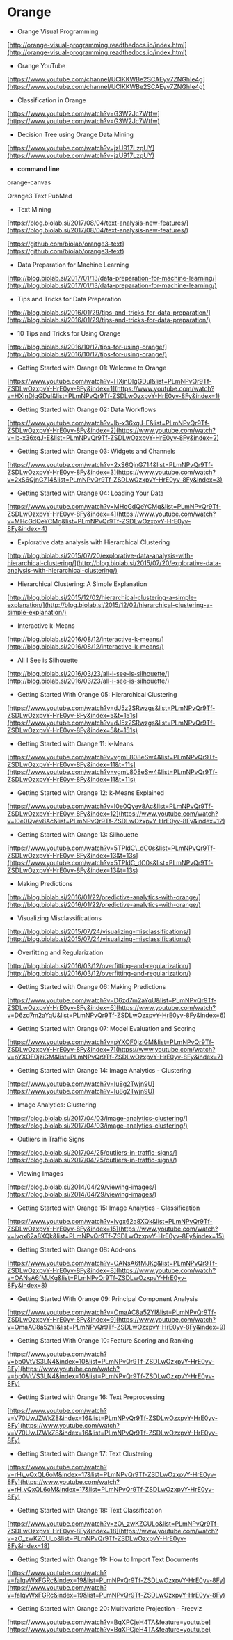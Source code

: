 # Orange

* Orange Visual Programming

[http://orange-visual-programming.readthedocs.io/index.html](http://orange-visual-programming.readthedocs.io/index.html)

* Orange YouTube

[https://www.youtube.com/channel/UClKKWBe2SCAEyv7ZNGhIe4g](https://www.youtube.com/channel/UClKKWBe2SCAEyv7ZNGhIe4g)

* Classification in Orange

[https://www.youtube.com/watch?v=G3W2Jc7Wtfw](https://www.youtube.com/watch?v=G3W2Jc7Wtfw)

* Decision Tree using Orange Data Mining

[https://www.youtube.com/watch?v=jzU917LzpUY](https://www.youtube.com/watch?v=jzU917LzpUY)

* **command line**

orange-canvas

Orange3 Text PubMed

* Text Mining

[https://blog.biolab.si/2017/08/04/text-analysis-new-features/](https://blog.biolab.si/2017/08/04/text-analysis-new-features/)

[https://github.com/biolab/orange3-text](https://github.com/biolab/orange3-text)

* Data Preparation for Machine Learning

[http://blog.biolab.si/2017/01/13/data-preparation-for-machine-learning/](http://blog.biolab.si/2017/01/13/data-preparation-for-machine-learning/)

* Tips and Tricks for Data Preparation

[http://blog.biolab.si/2016/01/29/tips-and-tricks-for-data-preparation/](http://blog.biolab.si/2016/01/29/tips-and-tricks-for-data-preparation/)

* 10 Tips and Tricks for Using Orange

[http://blog.biolab.si/2016/10/17/tips-for-using-orange/](http://blog.biolab.si/2016/10/17/tips-for-using-orange/)

* Getting Started with Orange 01: Welcome to Orange

[https://www.youtube.com/watch?v=HXjnDIgGDuI&list=PLmNPvQr9Tf-ZSDLwOzxpvY-HrE0yv-8Fy&index=1](https://www.youtube.com/watch?v=HXjnDIgGDuI&list=PLmNPvQr9Tf-ZSDLwOzxpvY-HrE0yv-8Fy&index=1)

* Getting Started with Orange 02: Data Workflows

[https://www.youtube.com/watch?v=lb-x36xqJ-E&list=PLmNPvQr9Tf-ZSDLwOzxpvY-HrE0yv-8Fy&index=2](https://www.youtube.com/watch?v=lb-x36xqJ-E&list=PLmNPvQr9Tf-ZSDLwOzxpvY-HrE0yv-8Fy&index=2)

* Getting Started with Orange 03: Widgets and Channels

[https://www.youtube.com/watch?v=2xS6QjnG714&list=PLmNPvQr9Tf-ZSDLwOzxpvY-HrE0yv-8Fy&index=3](https://www.youtube.com/watch?v=2xS6QjnG714&list=PLmNPvQr9Tf-ZSDLwOzxpvY-HrE0yv-8Fy&index=3)

* Getting Started with Orange 04: Loading Your Data

[https://www.youtube.com/watch?v=MHcGdQeYCMg&list=PLmNPvQr9Tf-ZSDLwOzxpvY-HrE0yv-8Fy&index=4](https://www.youtube.com/watch?v=MHcGdQeYCMg&list=PLmNPvQr9Tf-ZSDLwOzxpvY-HrE0yv-8Fy&index=4)

* Explorative data analysis with Hierarchical Clustering

[http://blog.biolab.si/2015/07/20/explorative-data-analysis-with-hierarchical-clustering/](http://blog.biolab.si/2015/07/20/explorative-data-analysis-with-hierarchical-clustering/)

* Hierarchical Clustering: A Simple Explanation

[http://blog.biolab.si/2015/12/02/hierarchical-clustering-a-simple-explanation/](http://blog.biolab.si/2015/12/02/hierarchical-clustering-a-simple-explanation/)

* Interactive k-Means

[http://blog.biolab.si/2016/08/12/interactive-k-means/](http://blog.biolab.si/2016/08/12/interactive-k-means/)

* All I See is Silhouette

[http://blog.biolab.si/2016/03/23/all-i-see-is-silhouette/](http://blog.biolab.si/2016/03/23/all-i-see-is-silhouette/)

* Getting Started With Orange 05: Hierarchical Clustering

[https://www.youtube.com/watch?v=dJ5z2SRwzgs&list=PLmNPvQr9Tf-ZSDLwOzxpvY-HrE0yv-8Fy&index=5&t=151s](https://www.youtube.com/watch?v=dJ5z2SRwzgs&list=PLmNPvQr9Tf-ZSDLwOzxpvY-HrE0yv-8Fy&index=5&t=151s)

* Getting Started with Orange 11: k-Means

[https://www.youtube.com/watch?v=vgmL808eSw4&list=PLmNPvQr9Tf-ZSDLwOzxpvY-HrE0yv-8Fy&index=11&t=11s](https://www.youtube.com/watch?v=vgmL808eSw4&list=PLmNPvQr9Tf-ZSDLwOzxpvY-HrE0yv-8Fy&index=11&t=11s)

* Getting Started with Orange 12: k-Means Explained

[https://www.youtube.com/watch?v=I0e0Qyev8Ac&list=PLmNPvQr9Tf-ZSDLwOzxpvY-HrE0yv-8Fy&index=12](https://www.youtube.com/watch?v=I0e0Qyev8Ac&list=PLmNPvQr9Tf-ZSDLwOzxpvY-HrE0yv-8Fy&index=12)

* Getting Started with Orange 13: Silhouette

[https://www.youtube.com/watch?v=5TPldC\_dC0s&list=PLmNPvQr9Tf-ZSDLwOzxpvY-HrE0yv-8Fy&index=13&t=13s](https://www.youtube.com/watch?v=5TPldC_dC0s&list=PLmNPvQr9Tf-ZSDLwOzxpvY-HrE0yv-8Fy&index=13&t=13s)

* Making Predictions

[http://blog.biolab.si/2016/01/22/predictive-analytics-with-orange/](http://blog.biolab.si/2016/01/22/predictive-analytics-with-orange/)

* Visualizing Misclassifications

[http://blog.biolab.si/2015/07/24/visualizing-misclassifications/](http://blog.biolab.si/2015/07/24/visualizing-misclassifications/)

* Overfitting and Regularization

[http://blog.biolab.si/2016/03/12/overfitting-and-regularization/](http://blog.biolab.si/2016/03/12/overfitting-and-regularization/)

* Getting Started with Orange 06: Making Predictions

[https://www.youtube.com/watch?v=D6zd7m2aYqU&list=PLmNPvQr9Tf-ZSDLwOzxpvY-HrE0yv-8Fy&index=6](https://www.youtube.com/watch?v=D6zd7m2aYqU&list=PLmNPvQr9Tf-ZSDLwOzxpvY-HrE0yv-8Fy&index=6)

* Getting Started with Orange 07: Model Evaluation and Scoring

[https://www.youtube.com/watch?v=pYXOF0jziGM&list=PLmNPvQr9Tf-ZSDLwOzxpvY-HrE0yv-8Fy&index=7](https://www.youtube.com/watch?v=pYXOF0jziGM&list=PLmNPvQr9Tf-ZSDLwOzxpvY-HrE0yv-8Fy&index=7)

* Getting Started with Orange 14: Image Analytics - Clustering

[https://www.youtube.com/watch?v=Iu8g2Twjn9U](https://www.youtube.com/watch?v=Iu8g2Twjn9U)

* Image Analytics: Clustering

[https://blog.biolab.si/2017/04/03/image-analytics-clustering/](https://blog.biolab.si/2017/04/03/image-analytics-clustering/)

* Outliers in Traffic Signs

[https://blog.biolab.si/2017/04/25/outliers-in-traffic-signs/](https://blog.biolab.si/2017/04/25/outliers-in-traffic-signs/)

* Viewing Images

[https://blog.biolab.si/2014/04/29/viewing-images/](https://blog.biolab.si/2014/04/29/viewing-images/)

* Getting Started with Orange 15: Image Analytics - Classification

[https://www.youtube.com/watch?v=lvgx62a8XQk&list=PLmNPvQr9Tf-ZSDLwOzxpvY-HrE0yv-8Fy&index=15](https://www.youtube.com/watch?v=lvgx62a8XQk&list=PLmNPvQr9Tf-ZSDLwOzxpvY-HrE0yv-8Fy&index=15)

* Getting Started with Orange 08: Add-ons

[https://www.youtube.com/watch?v=OANsA6fMJKg&list=PLmNPvQr9Tf-ZSDLwOzxpvY-HrE0yv-8Fy&index=8](https://www.youtube.com/watch?v=OANsA6fMJKg&list=PLmNPvQr9Tf-ZSDLwOzxpvY-HrE0yv-8Fy&index=8)

* Getting Started With Orange 09: Principal Component Analysis

[https://www.youtube.com/watch?v=OmaAC8a52YI&list=PLmNPvQr9Tf-ZSDLwOzxpvY-HrE0yv-8Fy&index=9](https://www.youtube.com/watch?v=OmaAC8a52YI&list=PLmNPvQr9Tf-ZSDLwOzxpvY-HrE0yv-8Fy&index=9)

* Getting Started With Orange 10: Feature Scoring and Ranking

[https://www.youtube.com/watch?v=bp0VtVS3LN4&index=10&list=PLmNPvQr9Tf-ZSDLwOzxpvY-HrE0yv-8Fy](https://www.youtube.com/watch?v=bp0VtVS3LN4&index=10&list=PLmNPvQr9Tf-ZSDLwOzxpvY-HrE0yv-8Fy)

* Getting Started with Orange 16: Text Preprocessing

[https://www.youtube.com/watch?v=V70UwJZWkZ8&index=16&list=PLmNPvQr9Tf-ZSDLwOzxpvY-HrE0yv-8Fy](https://www.youtube.com/watch?v=V70UwJZWkZ8&index=16&list=PLmNPvQr9Tf-ZSDLwOzxpvY-HrE0yv-8Fy)

* Getting Started with Orange 17: Text Clustering

[https://www.youtube.com/watch?v=rH\_vQxQL6oM&index=17&list=PLmNPvQr9Tf-ZSDLwOzxpvY-HrE0yv-8Fy](https://www.youtube.com/watch?v=rH_vQxQL6oM&index=17&list=PLmNPvQr9Tf-ZSDLwOzxpvY-HrE0yv-8Fy)

* Getting Started with Orange 18: Text Classification

[https://www.youtube.com/watch?v=zO\_zwKZCULo&list=PLmNPvQr9Tf-ZSDLwOzxpvY-HrE0yv-8Fy&index=18](https://www.youtube.com/watch?v=zO_zwKZCULo&list=PLmNPvQr9Tf-ZSDLwOzxpvY-HrE0yv-8Fy&index=18)

* Getting Started with Orange 19: How to Import Text Documents

[https://www.youtube.com/watch?v=faIqvWxFGRc&index=19&list=PLmNPvQr9Tf-ZSDLwOzxpvY-HrE0yv-8Fy](https://www.youtube.com/watch?v=faIqvWxFGRc&index=19&list=PLmNPvQr9Tf-ZSDLwOzxpvY-HrE0yv-8Fy)

* Getting Started with Orange 20: Multivariate Projection - Freeviz

[https://www.youtube.com/watch?v=BqXPCjeH4TA&feature=youtu.be](https://www.youtube.com/watch?v=BqXPCjeH4TA&feature=youtu.be)


